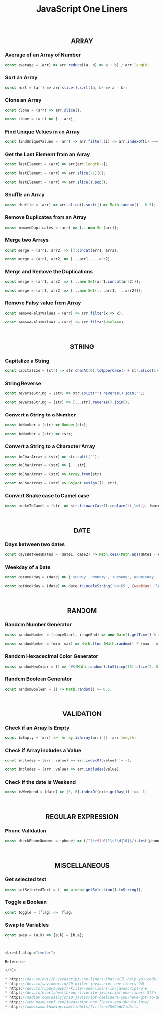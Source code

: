 <h1 align="center"> 

JavaScript One Liners 

</h1>

<br><h2 align="center"> ARRAY </h2>

### Average of an Array of Number

```JavaScript
const average = (arr) => arr.reduce((a, b) => a + b) / arr.length;
```

### Sort an Array

```JavaScript
const sort = (arr) => arr.slice().sort((a, b) => a - b);
```

### Clone an Array

```JavaScript
const clone = (arr) => arr.slice();
```

```JavaScript
const clone = (arr) => [...arr];
```

### Find Unique Values in an Array

```JavaScript
const findUniqueValues = (arr) => arr.filter((i) => arr.indexOf(i) === arr.lastIndexOf(i));
```

### Get the Last Element from an Array

```JavaScript
const lastElement = (arr) => arr[arr.length-1];
```

```JavaScript
const lastElement = (arr) => arr.slice(-1)[0];
```

```JavaScript
const lastElement = (arr) => arr.slice().pop();
```


### Shuffle an Array

```JavaScript
const shuffle = (arr) => arr.slice().sort(() => Math.random() - 0.5);
```

### Remove Duplicates from an Array

```JavaScript
const removeDuplicates = (arr) => [...new Set(arr)];
```

### Merge two Arrays

```JavaScript
const merge = (arr1, arr2) => [].concat(arr1, arr2);
```

```JavaScript
const merge = (arr1, arr2) => [...arr1, ...arr2];
```

### Merge and Remove the Duplications

```JavaScript
const merge = (arr1, arr2) => [...new Set(arr1.concat(arr2))];
```

```JavaScript
const merge = (arr1, arr2) => [...new Set([...arr1, ...arr2])];
```

### Remove Falsy value from Array

```JavaScript
const removeFalsyValues = (arr) => arr.filter(x => x);
```

```JavaScript
const removeFalsyValues = (arr) => arr.filter(Boolean);
```

<br><h2 align="center"> STRING </h2>

### Capitalize a String

```JavaScript
const capitalize = (str) => str.charAt(0).toUpperCase() + str.slice(1);
```

### String Reverse

```JavaScript
const reverseString = (str) => str.split("").reverse().join("");
```

```JavaScript
const reverseString = (str) => [...str].reverse().join();
```

### Convert a String to a Number

```JavaScript
const toNumber = (str) => Number(str);
```

```JavaScript
const toNumber = (str) => +str;
```

### Convert a String to a Character Array

```JavaScript
const toCharArray = (str) => str.split('');
```

```JavaScript
const toCharArray = (str) => [...str];
```

```JavaScript
const toCharArray = (str) => Array.from(str);
```

```JavaScript
const toCharArray = (str) => Object.assign([], str);
```

### Convert Snake case to Camel case

```JavaScript
const snakeToCamel = (str) => str.toLowerCase().replace(/(_\w)/g, (word) => word.toUpperCase().substr(1));
```

<br><h2 align="center"> DATE </h2>

### Days between two dates

```JavaScript
const daysBetweenDates = (date1, date2) => Math.ceil(Math.abs(date1 - date2) / (1000 * 60 * 60 * 24));
```

### Weekday of a Date

```JavaScript
const getWeekday = (date) => ['Sunday','Monday','Tuesday','Wednesday','Thursday','Friday','Saturday'][date.getDay()];
```

```JavaScript
const getWeekday = (date) => date.toLocaleString('en-US', {weekday: 'long'});
```

<br><h2 align="center"> RANDOM </h2>

### Random Number Generator

```JavaScript
const randomNumber = (rangeStart, rangeEnd) => new Date().getTime() % rangeEnd + rangeStart;
```

```JavaScript
const randomNumber = (min, max) => Math.floor(Math.random() * (max - min + 1) + min);
```

### Random Hexadecimal Color Generator

```JavaScript
const randomHexColor = () => `#${Math.random().toString(16).slice(2, 8).padEnd(6, '0')}`;
```

### Random Boolean Generator
```JavaScript
const randomBoolean = () => Math.random() >= 0.5;
```

<br><h2 align="center"> VALIDATION </h2>

### Check if an Array Is Empty

```JavaScript
const isEmpty = (arr) => !Array.isArray(arr) || !arr.length;
```

### Check if Array includes a Value

```JavaScript
const includes = (arr, value) => arr.indexOf(value) != -1;
```

```JavaScript
const includes = (arr, value) => arr.includes(value);
```

### Check if the date is Weekend

```JavaScript
const isWeekend = (date) => [5, 6].indexOf(date.getDay()) !== -1;
```

<br><h2 align="center"> REGULAR EXPRESSION </h2>

### Phone Validation

```JavaScript
const checkPhoneNumber = (phone) => (/^(\+91|0)?\s?\d{10}$/).test(phone);
```

<br><h2 align="center"> MISCELLANEOUS </h2>

### Get selected text

```JavaScript
const getSelectedText = () => window.getSelection().toString();
```

### Toggle a Boolean

```JavaScript
const toggle = (flag) => !flag;
```

### Swap to Variables

```JavaScript
const swap = (a,b) => [a,b] = [b,a];
``


<br><h1 align="center"> 

Reference 

</h1>

* https://dev.to/ovi/20-javascript-one-liners-that-will-help-you-code-like-a-pro-4ddc
* https://dev.to/saviomartin/20-killer-javascript-one-liners-94f
* https://dev.to/ruppysuppy/7-killer-one-liners-in-javascript-one
* https://dev.to/everlyhealth/our-favorite-javascript-one-liners-3l7n
* https://medium.com/dailyjs/10-javascript-oneliners-you-have-got-to-add-your-arsenal-as-a-developer-b733cbb973b2
* https://www.makeuseof.com/javascript-one-liners-you-should-know/
* https://www.samanthaming.com/tidbits/?filter=JS#CodeTidbits
